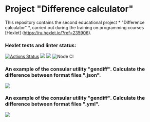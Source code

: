 # Project "Difference calculator"

This repository contains the second educational project * "Difference calculator" *, carried out during the training on programming courses [Hexlet] (https://ru.hexlet.io/?ref=235906).

### Hexlet tests and linter status:
[![Actions Status](https://github.com/drobnov/frontend-project-lvl2/workflows/hexlet-check/badge.svg)](https://github.com/drobnov/frontend-project-lvl2/actions)   <a href="https://codeclimate.com/github/drobnov/frontend-project-lvl2/maintainability"><img src="https://api.codeclimate.com/v1/badges/74c9700ad4a4872559ac/maintainability" /></a>   <a href="https://codeclimate.com/github/drobnov/frontend-project-lvl2/test_coverage"><img src="https://api.codeclimate.com/v1/badges/74c9700ad4a4872559ac/test_coverage" /></a>  ![Node CI](https://github.com/drobnov/frontend-project-lvl2/workflows/Node%20CI/badge.svg)

### An example of the consular utility "gendiff". Calculate the difference between format files ".json".
<a href="https://asciinema.org/a/81SP8fazqv6we3F4o52wT7SCQ" target="_blank"><img src="https://asciinema.org/a/81SP8fazqv6we3F4o52wT7SCQ.svg" /></a>

### An example of the consular utility "gendiff". Calculate the difference between format files ".yml".
<a href="https://asciinema.org/a/4tLzGFWFG3wZcKwb5uUk0bspR" target="_blank"><img src="https://asciinema.org/a/4tLzGFWFG3wZcKwb5uUk0bspR.svg" /></a>
